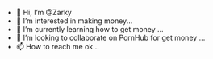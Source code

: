 - 👋 Hi, I’m @Zarky
- 👀 I’m interested in making money...
- 🌱 I’m currently learning how to get money ...
- 💞️ I’m looking to collaborate on PornHub for get money ...
- 📫 How to reach me ok...

